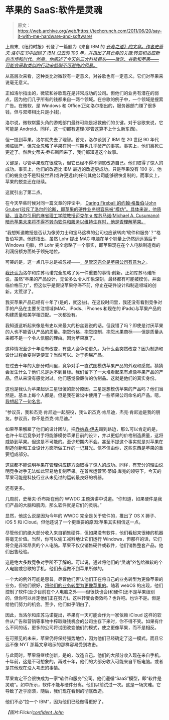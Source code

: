 # 苹果的 SaaS:软件是灵魂

> 原文：<https://web.archive.org/web/https://techcrunch.com/2011/06/20/say-it-with-me-hardware-and-software/>

上周末,《纽约时报》刊登了一篇题为《来自 IBM 的 *[长寿之道》的文章。作者史蒂夫·洛尔在书中回顾了 IBM 过去的 100 年，并指出了其长寿的关键:转变和适应新的市场和时代。然后，他阐述了今天的三大科技巨头——微软、谷歌和苹果——可能会采取类似的行动来抵御不可避免的风暴。](https://web.archive.org/web/20230203103117/http://www.nytimes.com/2011/06/19/technology/19unboxed.html)*

从高层次来看，这种类比对微软有一定意义，对谷歌也有一定意义。它们对苹果来说毫无意义。

正如洛尔指出的，微软和谷歌现在是非常成功的公司。但他们的业务有潜在的弱点，因为他们几乎所有的钱都来自一两个领域。在谷歌的例子中，一个领域是搜索广告。在微软，是 Windows 和 Office(正如洛尔指出的，服务器部门赚了很多钱，但与双塔相比只是小钱)。

洛尔说，微软崭露头角的游戏部门最终可能是拯救他们的关键。对于谷歌来说，它可能是 Android。同样，这一切都有道理(尽管这算不上什么新东西)。

但一提到苹果，洛尔就失去了理智。首先，洛尔谈到了 IBM 在 20 世纪 90 年代濒临破产，但完全忽略了苹果在同一时期也几乎破产的事实。事实上，他们离死亡更近了。然后史蒂夫·乔布斯回来了，我们都知道这个故事。

关键是，尽管苹果现在很成功，但它已经不得不彻底改造自己。他们取得了惊人的成功。事实上，他们的改造比 IBM 最近的改造更成功。只是苹果没有 100 岁。他们的蜕变也不是科技世界(或许更远)的任何其他公司能够很快复制的。而事实上，苹果的蜕变还在继续。

这就引出了第二点。

在今天早些时候对同一篇文章的评论中， [Daring Fireball 的约翰·格鲁伯(John Gruber)驳斥了洛尔的论断，即苹果的硬件业务很容易被“模仿”。具体来说，他质疑，当洛尔引用的麻省理工学院教授迈克尔·a·库苏马诺(Michael A. Cusumano)暗示苹果未来将不得不转向软件和服务以维持生存时，他是否理解苹果。](https://web.archive.org/web/20230203103117/http://daringfireball.net/linked/2011/06/20/lohr-ibm-apple)

“我想知道教授是否认为像劳力士和宝马这样的公司也应该转向‘软件和服务’？”格鲁伯写道。他还指出，虽然 Lohr 提出 MAC 电脑在单个销量上仍然远远落后于 Windows 电脑，但 Lohr 完全忽略了一个事实，即苹果现在在个人电脑制造商的利润份额方面处于领先地位。

可笑的是，这一点几乎总是被忽视——[，尽管这完全是苹果公司有意为之](https://web.archive.org/web/20230203103117/https://techcrunch.com/2009/11/11/while-rivals-jockey-for-market-share-apple-bathes-in-profits/)。

[我还认为](https://web.archive.org/web/20230203103117/http://parislemon.com/post/6729866144/mimicked)洛尔和库苏马诺完全忽略了另一件重要的事情:创新。正如库苏马诺所说，虽然“苹果的产品设计，无论多么令人印象深刻，最终都有可能被模仿，并面临价格压力”，但这似乎是假设苹果停滞不前，停止在硬件设计和制造领域的创新。太荒谬了。

我买苹果产品已经有十年了(是的，就这些)。在这段时间里，我还没有看到竞争对手的产品在主要关注领域(MAC、iPods、iPhones 和现在的 iPads)与苹果产品的构建质量和美学相匹配。一次都没有。

我知道这听起来像是有史以来最大的粉丝要说的话。但我错了吗？即使是讨厌苹果的人也不能否认产品的质量。抱怨价格，抱怨控制，抱怨水果商标——但是质量从来都不是一个令人信服的理由。因为苹果赢了。

这种情况至少十年没有改变，有些人会争论更久。为什么会突然改变？因为制造和设计过程会变得更便宜？当然可以。对于狗屎产品。

在过去十年的大部分时间里，竞争对手一直试图模仿苹果产品的外观和感觉。猜猜会发生什么？他们总是达不到目标。我们留下了一大堆看起来有点像苹果产品的产品，但从来没有感觉对过。他们感觉像廉价的仿制品。这就是他们的真实身份。

这也是我认为苹果起诉三星很傻的部分原因。三星是想模仿苹果的产品吗？他们当然是。基本上每个人都是。但是我在诉讼中使用了一些苹果公司命名的产品。嗯，[我想起了一句名言](https://web.archive.org/web/20230203103117/http://en.wikipedia.org/wiki/Senator,_you're_no_Jack_Kennedy)。

“参议员，我和杰克·肯尼迪一起服役，我认识杰克·肯尼迪，杰克·肯尼迪是我的朋友。参议员，你不是杰克·肯尼迪。”

如果苹果解雇了他们的设计团队，把[乔纳森·伊夫](https://web.archive.org/web/20230203103117/http://www.apple.com/pr/bios/ive.html)踢到路边，那么可以肯定的是，也许十年后竞争对手将能够模仿苹果目前的设计，并以更低的价格制造质量，这将威胁到苹果。但这是不可能的。至少短期内不会。甚至不提这个事实就是对苹果在制造创新和工业设计方面所做工作的一记耳光。信不信由你，这些东西是苹果的重要组成部分。

这些都不能说明苹果在管理供应链方面取得了惊人的成功。同样，有充分的理由说明竞争对手无法如此容易地复制苹果。在首席运营官·蒂姆·库克的领导下，今天的苹果可能是科技行业从未见过的运转最良好的机器。

还有更多。

几周前，史蒂夫·乔布斯在他的 WWDC 主题演讲中说道。“你知道，如果硬件是我们产品的大脑和肌肉，那么软件就是它们的灵魂。”

显然，他这么说是因为今年的 WWDC 完全是关于软件的，推出了 OS X 狮子、iOS 5 和 iCloud。但他还说了一个更重要的原因:苹果其实相信这一点。

尽管他们的绝大部分收入来自销售硬件，但如果没有软件，他们看起来很棒的机器将毫无价值。当然，你可以偷工减料地让它们运行 Windows，但那样的话，它们将会是非常昂贵的个人电脑。苹果不仅仅销售硬件或软件，他们销售整套产品。他们出售经验。

这是绝大多数竞争对手所不了解的。可以说，通过将他们的“灵魂”外包给微软的个人电脑或谷歌的手机，他们永远做不到苹果所做的。

一个大的例外可能是惠普。尽管他们否认他们正在将自己的业务转型为更像苹果的业务，但他们很好，[将他们的业务转型为更像苹果的](https://web.archive.org/web/20230203103117/https://techcrunch.com/2010/07/22/hp-apple-webos/)。随着 webOS 的出现，他们控制了软件(至少目前在个人电脑之外——但很快也会)和硬件(还不是苹果级别的，但你可以肯定他们正在努力)。这种转变会奏效吗？也许吧。也许不是。但是给他们努力的机会。至少，他们似乎明白了。

因此，当洛尔和库苏马诺提出，苹果有一天可能会作为一家依赖 iCloud 这样的软件从广告和营销等事物中榨取赚钱机会的公司生存下来时，你不得不笑。如果有什么不同的话，更多的公司将试图改变他们的模式，使之更像苹果，而不是相反。

在可预见的未来，苹果仍将保持强势地位，因为他们已经确定了这一模式。而且它远不像 NYT 那篇文章暗示的那样容易受到攻击。

与此同时，苹果将继续创新，是的，改造自己。他们的大部分收入现在来自手机。十年前，这是不可想象的。再过十年，他们的大部分收入可能来自平板电脑。或者是其他现在没人考虑的事情。

苹果肯定不会很快成为一家“软件和服务”公司。他们遵循“SaaS”模型，即“软件是灵魂”。如中所示，软件不能与硬件分离。他们以前试过一次。这是一场灾难。它导致了近乎崩溃，随后，我们现在看到的彻底改造。

他们不必“拉一个 IBM”，因为他们已经做得更好了。

*【图片:Flickr/[confident John](https://web.archive.org/web/20230203103117/http://www.flickr.com/photos/johnny_d_mitchell/5700900698/)*